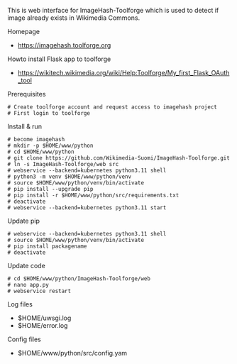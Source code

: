 This is web interface for ImageHash-Toolforge which is used to detect if image already exists in Wikimedia Commons.

Homepage
- https://imagehash.toolforge.org

Howto install Flask app to toolforge
- https://wikitech.wikimedia.org/wiki/Help:Toolforge/My_first_Flask_OAuth_tool

Prerequisites
```
# Create toolforge account and request access to imagehash project
# First login to toolforge 
```
Install & run
```
# become imagehash
# mkdir -p $HOME/www/python
# cd $HOME/www/python
# git clone https://github.com/Wikimedia-Suomi/ImageHash-Toolforge.git
# ln -s ImageHash-Toolforge/web src
# webservice --backend=kubernetes python3.11 shell
# python3 -m venv $HOME/www/python/venv
# source $HOME/www/python/venv/bin/activate
# pip install --upgrade pip
# pip install -r $HOME/www/python/src/requirements.txt
# deactivate
# webservice --backend=kubernetes python3.11 start
```

Update pip
```
# webservice --backend=kubernetes python3.11 shell
# source $HOME/www/python/venv/bin/activate
# pip install packagename
# deactivate
```

Update code
```
# cd $HOME/www/python/ImageHash-Toolforge/web
# nano app.py
# webservice restart
```

Log files
- $HOME/uwsgi.log
- $HOME/error.log

Config files
- $HOME/www/python/src/config.yam
